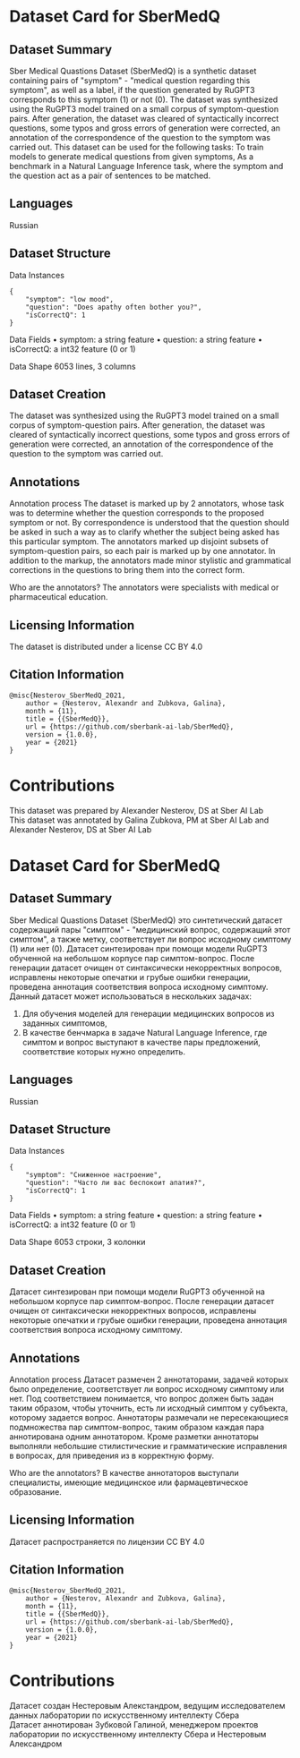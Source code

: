 # Dataset Card for SberMedQ

## Dataset Summary
Sber Medical Quastions Dataset (SberMedQ) is a synthetic dataset containing pairs of "symptom" - "medical question regarding this symptom", as well as a label, if the question generated by RuGPT3 corresponds to this symptom (1) or not (0).
The dataset was synthesized using the RuGPT3 model trained on a small corpus of symptom-question pairs. 
After generation, the dataset was cleared of syntactically incorrect questions, some typos and gross errors of generation were corrected, an annotation of the correspondence of the question to the symptom was carried out. 
This dataset can be used for the following tasks:
To train models to generate medical questions from given symptoms,
As a benchmark in a Natural Language Inference task, where the symptom and the question act as a pair of sentences to be matched.

## Languages
Russian

## Dataset Structure
Data Instances

    {
        "symptom": "low mood",
        "question": "Does apathy often bother you?",
        "isCorrectQ": 1
    }

Data Fields
    • symptom: a string feature
    • question: a string feature
    • isCorrectQ: a int32 feature (0 or 1)

Data Shape
6053 lines, 3 columns
## Dataset Creation
The dataset was synthesized using the RuGPT3 model trained on a small corpus of symptom-question pairs. After generation, the dataset was cleared of syntactically incorrect questions, some typos and gross errors of generation were corrected, an annotation of the correspondence of the question to the symptom was carried out. 

## Annotations
Annotation process
The dataset is marked up by 2 annotators, whose task was to determine whether the question corresponds to the proposed symptom or not. By correspondence is understood that the question should be asked in such a way as to clarify whether the subject being asked has this particular symptom. The annotators marked up disjoint subsets of symptom-question pairs, so each pair is marked up by one annotator. In addition to the markup, the annotators made minor stylistic and grammatical corrections in the questions to bring them into the correct form.

Who are the annotators?
The annotators were specialists with medical or pharmaceutical education.

## Licensing Information
The dataset is distributed under a license CC BY 4.0

## Citation Information
    @misc{Nesterov_SberMedQ_2021,
        author = {Nesterov, Alexandr and Zubkova, Galina},
        month = {11},
        title = {{SberMedQ}},
        url = {https://github.com/sberbank-ai-lab/SberMedQ},
        version = {1.0.0},
        year = {2021}
    }

# Contributions
This dataset was prepared by Alexander Nesterov, DS at Sber AI Lab  
This dataset was annotated by Galina Zubkova, PM at Sber AI Lab and Alexander Nesterov, DS at  Sber AI Lab


# Dataset Card for SberMedQ

## Dataset Summary
Sber Medical Quastions Dataset (SberMedQ) это синтетический датасет содержащий пары "симптом" - "медицинский вопрос, содержащий этот симптом", а также метку, соответствует ли вопрос исходному симптому (1) или нет (0). Датасет синтезирован при помощи модели RuGPT3 обученной на небольшом корпусе пар симптом-вопрос. После генерации датасет очищен от синтаксически некорректных вопросов, исправлены некоторые опечатки и грубые ошибки генерации, проведена аннотация соответствия вопроса исходному симптому. Данный датасет может использоваться в нескольких задачах: 
1. Для обучения моделей для генерации медицинских вопросов из заданных симптомов,
2. В качестве бенчмарка в задаче Natural Language Inference, где симптом и вопрос выступают в качестве пары предложений, соответствие которых нужно определить.

## Languages
Russian

## Dataset Structure
Data Instances

    {
        "symptom": "Сниженное настроение",
        "question": "Часто ли вас беспокоит апатия?",
        "isCorrectQ": 1
    }

Data Fields
    • symptom: a string feature
    • question: a string feature
    • isCorrectQ: a int32 feature (0 or 1)

Data Shape
6053 строки, 3 колонки


## Dataset Creation
Датасет синтезирован при помощи модели RuGPT3 обученной на небольшом корпусе пар симптом-вопрос. После генерации датасет очищен от синтаксически некорректных вопросов, исправлены некоторые опечатки и грубые ошибки генерации, проведена аннотация соответствия вопроса исходному симптому.

## Annotations
Annotation process
Датасет размечен 2 аннотаторами, задачей которых было определение, соответствует ли вопрос исходному симптому или нет. Под соответствием понимается, что вопрос должен быть задан таким образом, чтобы уточнить, есть ли исходный симптом у субъекта, которому задается вопрос. Аннотаторы размечали не пересекающиеся подмножества пар симптом-вопрос, таким образом каждая пара аннотирована одним аннотатором. Кроме разметки аннотаторы выполняли небольшие стилистические и грамматические исправления в вопросах, для приведения из в корректную форму.

Who are the annotators?
В качестве аннотаторов выступали специалисты, имеющие медицинское или фармацевтическое образование.

## Licensing Information
Датасет распространяется по лицензии CC BY 4.0

## Citation Information
    @misc{Nesterov_SberMedQ_2021,
        author = {Nesterov, Alexandr and Zubkova, Galina},
        month = {11},
        title = {{SberMedQ}},
        url = {https://github.com/sberbank-ai-lab/SberMedQ},
        version = {1.0.0},
        year = {2021}
    }

# Contributions
Датасет создан Нестеровым Алекстандром, ведущим исследователем данных лаборатории по искусственному интеллекту Сбера  
Датасет аннотирован Зубковой Галиной, менеджером проектов лаборатории по искусственному интеллекту Сбера и Нестеровым Александром